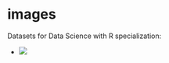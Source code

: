 # images

Datasets for Data Science with R specialization:

- ![](https://data-science-with-r.github.io/images/gapminder-co2-answers.png)
